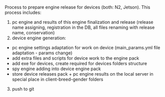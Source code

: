 Process to prepare engine release for devices (both: N2, Jetson). This process includes:
1. pc engine and results of this engine finalization and release (release name assigning, registration in the DB, all files renaming with release name, conservation)
2. device engine generation: 
- pc engine settings adaptation for work on device (main_params.yml file adaptation - params change)
- add extra files and scripts for device work to the engine pack 
- add exe for devices, create required for devices folders structure
- spy engine adding into device engine pack 
- store device releases pack + pc engine results on the local server in special place in client-breed-gender folders

3. push to git